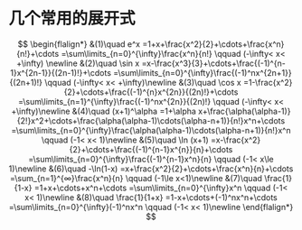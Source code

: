 # 几个常用的展开式

$$
\begin{flalign*}
	&(1)\quad
	e^x
	=1+x+\frac{x^2}{2}+\cdots+\frac{x^n}{n!}+\cdots
	=\sum\limits_{n=0}^{\infty}\frac{x^n}{n!}
	\qquad (-\infty< x< +\infty)
	\newline
	&(2)\quad
	\sin x
	=x-\frac{x^3}{3}+\cdots+\frac{(-1)^{n-1}x^{2n-1}}{(2n-1)!}+\cdots
	=\sum\limits_{n=0}^{\infty}\frac{(-1)^nx^{2n+1}}{(2n+1)!}
	\qquad (-\infty< x< +\infty)\newline
	&(3)\quad
	\cos x
	=1-\frac{x^2}{2}+\cdots+\frac{(-1)^{n}x^{2n}}{(2n)!}+\cdots
	=\sum\limits_{n=1}^{\infty}\frac{(-1)^nx^{2n}}{(2n)!}
	\qquad (-\infty< x< +\infty)\newline
	&(4)\quad
	(x+1)^\alpha
	=1+\alpha x+\frac{\alpha(\alpha-1)}{2!}x^2+\cdots+\frac{\alpha(\alpha-1)\cdots(\alpha-n+1)}{n!}x^n+\cdots
	=\sum\limits_{n=0}^{\infty}\frac{\alpha(\alpha-1)\cdots(\alpha-n+1)}{n!}x^n
	\qquad (-1< x< 1)\newline
	&(5)\quad
	\ln (x+1)
	=x-\frac{x^2}{2}+\cdots+\frac{(-1)^{n-1}x^{n}}{n}+\cdots
	=\sum\limits_{n=0}^{\infty}\frac{(-1)^{n-1}x^n}{n} \qquad (-1< x\le 1)\newline
	&(6)\quad
	-\ln(1-x)
	=x+\frac{x^2}{2}+\cdots+\frac{x^n}{n}+\cdots
	=\sum_{n=1}^{∞}\frac{x^n}{n}
	\qquad (-1\le x<1)\newline
	&(7)\quad
	\frac{1}{1-x}
	=1+x+\cdots+x^n+\cdots
	=\sum\limits_{n=0}^{\infty}x^n
	\qquad (-1< x< 1)\newline
	&(8)\quad
	\frac{1}{1+x}
	=1-x+\cdots+(-1)^nx^n+\cdots
	=\sum\limits_{n=0}^{\infty}(-1)^nx^n
	\qquad (-1< x< 1)\newline
\end{flalign*}
$$
